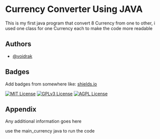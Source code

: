 
# Currency Converter Using JAVA

This is my first java program that convert 8 Currency from one to other, i used one class for one Currency each to make the code more
readable 
## Authors

- [@voidrak](https://www.github.com/voidrak)


## Badges

Add badges from somewhere like: [shields.io](https://shields.io/)

[![MIT License](https://img.shields.io/badge/License-MIT-green.svg)](https://choosealicense.com/licenses/mit/)
[![GPLv3 License](https://img.shields.io/badge/License-GPL%20v3-yellow.svg)](https://opensource.org/licenses/)
[![AGPL License](https://img.shields.io/badge/license-AGPL-blue.svg)](http://www.gnu.org/licenses/agpl-3.0)


## Appendix

Any additional information goes here

use the main_currency java to run the code